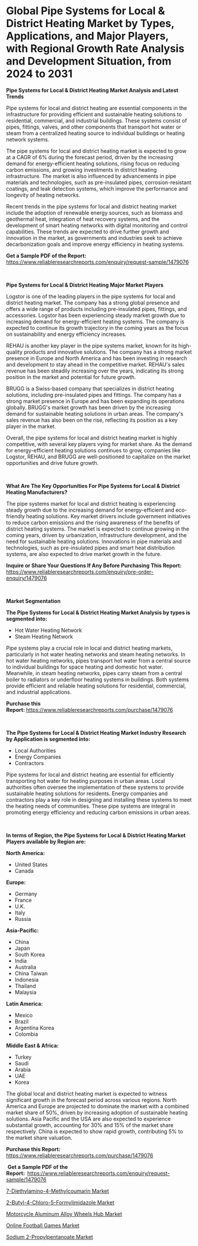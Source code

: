 <p><h1>Global Pipe Systems for Local & District Heating Market by Types, Applications, and Major Players, with Regional Growth Rate Analysis and Development Situation, from 2024 to 2031</h1></p><p><strong>Pipe Systems for Local & District Heating Market Analysis and Latest Trends</strong></p>
<p><p>Pipe systems for local and district heating are essential components in the infrastructure for providing efficient and sustainable heating solutions to residential, commercial, and industrial buildings. These systems consist of pipes, fittings, valves, and other components that transport hot water or steam from a centralized heating source to individual buildings or heating network systems.</p><p>The pipe systems for local and district heating market is expected to grow at a CAGR of 6% during the forecast period, driven by the increasing demand for energy-efficient heating solutions, rising focus on reducing carbon emissions, and growing investments in district heating infrastructure. The market is also influenced by advancements in pipe materials and technologies, such as pre-insulated pipes, corrosion-resistant coatings, and leak detection systems, which improve the performance and longevity of heating networks.</p><p>Recent trends in the pipe systems for local and district heating market include the adoption of renewable energy sources, such as biomass and geothermal heat, integration of heat recovery systems, and the development of smart heating networks with digital monitoring and control capabilities. These trends are expected to drive further growth and innovation in the market, as governments and industries seek to achieve decarbonization goals and improve energy efficiency in heating systems.</p></p>
<p><strong>Get a Sample PDF of the Report:&nbsp;</strong> <a href="https://www.reliableresearchreports.com/enquiry/request-sample/1479076">https://www.reliableresearchreports.com/enquiry/request-sample/1479076</a></p>
<p>&nbsp;</p>
<p><strong>Pipe Systems for Local & District Heating Major Market Players</strong></p>
<p><p>Logstor is one of the leading players in the pipe systems for local and district heating market. The company has a strong global presence and offers a wide range of products including pre-insulated pipes, fittings, and accessories. Logstor has been experiencing steady market growth due to increasing demand for energy-efficient heating systems. The company is expected to continue its growth trajectory in the coming years as the focus on sustainability and energy efficiency increases.</p><p>REHAU is another key player in the pipe systems market, known for its high-quality products and innovative solutions. The company has a strong market presence in Europe and North America and has been investing in research and development to stay ahead in the competitive market. REHAU's sales revenue has been steadily increasing over the years, indicating its strong position in the market and potential for future growth.</p><p>BRUGG is a Swiss-based company that specializes in district heating solutions, including pre-insulated pipes and fittings. The company has a strong market presence in Europe and has been expanding its operations globally. BRUGG's market growth has been driven by the increasing demand for sustainable heating solutions in urban areas. The company's sales revenue has also been on the rise, reflecting its position as a key player in the market.</p><p>Overall, the pipe systems for local and district heating market is highly competitive, with several key players vying for market share. As the demand for energy-efficient heating solutions continues to grow, companies like Logstor, REHAU, and BRUGG are well-positioned to capitalize on the market opportunities and drive future growth.</p></p>
<p>&nbsp;</p>
<p><strong>What Are The Key Opportunities For Pipe Systems for Local & District Heating Manufacturers?</strong></p>
<p><p>The pipe systems market for local and district heating is experiencing steady growth due to the increasing demand for energy-efficient and eco-friendly heating solutions. Key market drivers include government initiatives to reduce carbon emissions and the rising awareness of the benefits of district heating systems. The market is expected to continue growing in the coming years, driven by urbanization, infrastructure development, and the need for sustainable heating solutions. Innovations in pipe materials and technologies, such as pre-insulated pipes and smart heat distribution systems, are also expected to drive market growth in the future.</p></p>
<p><strong>Inquire or Share Your Questions If Any Before Purchasing This Report:</strong> <a href="https://www.reliableresearchreports.com/enquiry/pre-order-enquiry/1479076">https://www.reliableresearchreports.com/enquiry/pre-order-enquiry/1479076</a></p>
<p>&nbsp;</p>
<p><strong>Market Segmentation</strong></p>
<p><strong>The Pipe Systems for Local & District Heating Market Analysis by types is segmented into:</strong></p>
<p><ul><li>Hot Water Heating Network</li><li>Steam Heating Network</li></ul></p>
<p><p>Pipe systems play a crucial role in local and district heating markets, particularly in hot water heating networks and steam heating networks. In hot water heating networks, pipes transport hot water from a central source to individual buildings for space heating and domestic hot water. Meanwhile, in steam heating networks, pipes carry steam from a central boiler to radiators or underfloor heating systems in buildings. Both systems provide efficient and reliable heating solutions for residential, commercial, and industrial applications.</p></p>
<p><strong>Purchase this Report:&nbsp;</strong><a href="https://www.reliableresearchreports.com/purchase/1479076">https://www.reliableresearchreports.com/purchase/1479076</a></p>
<p>&nbsp;</p>
<p><strong>The Pipe Systems for Local & District Heating Market Industry Research by Application is segmented into:</strong></p>
<p><ul><li>Local Authorities</li><li>Energy Companies</li><li>Contractors</li></ul></p>
<p><p>Pipe systems for local and district heating are essential for efficiently transporting hot water for heating purposes in urban areas. Local authorities often oversee the implementation of these systems to provide sustainable heating solutions for residents. Energy companies and contractors play a key role in designing and installing these systems to meet the heating needs of communities. These pipe systems are integral in promoting energy efficiency and reducing carbon emissions in urban areas.</p></p>
<p>&nbsp;</p>
<p><strong>In terms of Region, the Pipe Systems for Local & District Heating Market Players available by Region are:</strong></p>
<p>
    <p> <strong> North America: </strong>
        <ul>
            <li>United States</li>
            <li>Canada</li>
        </ul>
        </p> 
    <p> <strong> Europe: </strong>
        <ul>
            <li>Germany</li>
            <li>France</li>
            <li>U.K.</li>
            <li>Italy</li>
            <li>Russia</li>
        </ul>
        </p> 
    <p> <strong> Asia-Pacific: </strong>
        <ul>
            <li>China</li>
            <li>Japan</li>
            <li>South Korea</li>
            <li>India</li>
            <li>Australia</li>
            <li>China Taiwan</li>
            <li>Indonesia</li>
            <li>Thailand</li>
            <li>Malaysia</li>
        </ul>
        </p> 
    <p> <strong> Latin America: </strong>
        <ul>
            <li>Mexico</li>
            <li>Brazil</li>
            <li>Argentina Korea</li>
            <li>Colombia</li>
        </ul>
        </p> 
    <p> <strong> Middle East & Africa: </strong>
        <ul>
            <li>Turkey</li>
            <li>Saudi</li>
            <li>Arabia</li>
            <li>UAE</li>
            <li>Korea</li>
        </ul>
    </p>
    </p>
<p><p>The global local and district heating market is expected to witness significant growth in the forecast period across various regions. North America and Europe are projected to dominate the market with a combined market share of 50%, driven by increasing adoption of sustainable heating solutions. Asia Pacific and the USA are also expected to experience substantial growth, accounting for 30% and 15% of the market share respectively. China is expected to show rapid growth, contributing 5% to the market share valuation.</p></p>
<p><strong>Purchase this Report: </strong><a href="https://www.reliableresearchreports.com/purchase/1479076">https://www.reliableresearchreports.com/purchase/1479076</a></p>
<p>&nbsp;<strong>Get a Sample PDF of the Report:&nbsp;&nbsp;</strong><a href="https://www.reliableresearchreports.com/enquiry/request-sample/1479076">https://www.reliableresearchreports.com/enquiry/request-sample/1479076</a></p>
<p><strong></strong></p>
<p><p><a href="https://github.com/GroverBarry/Market-Research-Report-List-3/blob/main/7-diethylamino-4-methylcoumarin-market.md">7-Diethylamino-4-Methylcoumarin Market</a></p><p><a href="https://github.com/wusalecollins540tpqoz/Market-Research-Report-List-1/blob/main/2-butyl-4-chloro-5-formylimidazole-market.md">2-Butyl-4-Chloro-5-Formylimidazole Market</a></p><p><a href="https://issuu.com/reportprime-2/docs/motorcycle-aluminum-alloy-wheels-hub-market-size-2">Motorcycle Aluminum Alloy Wheels Hub Market</a></p><p><a href="https://issuu.com/reportprime-2/docs/online-football-games-market-size-2030.pptx">Online Football Games Market</a></p><p><a href="https://github.com/kathiaseamanalvaradovlprc2h/Market-Research-Report-List-1/blob/main/sodium-2-propylpentanoate-market.md">Sodium 2-Propylpentanoate Market</a></p></p>